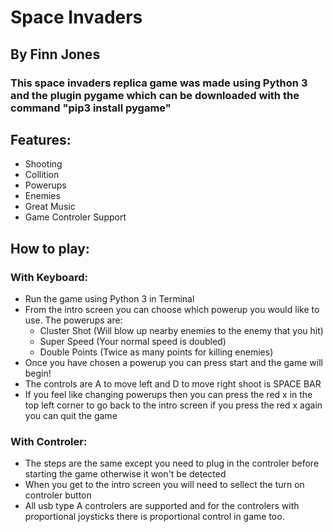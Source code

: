 # Space Invaders
## By Finn Jones

### This space invaders replica game was made using Python 3 and the plugin pygame which can be downloaded with the command "pip3 install pygame"

## Features:
- Shooting
- Collition
- Powerups
- Enemies
- Great Music
- Game Controler Support

## How to play:
### With Keyboard:
- Run the game using Python 3 in Terminal
- From the intro screen you can choose which powerup you would like to use. The powerups are:
    - Cluster Shot (Will blow up nearby enemies to the enemy that you hit)
    - Super Speed (Your normal speed is doubled)
    - Double Points (Twice as many points for killing enemies)
- Once you have chosen a powerup you can press start and the game will begin!
- The controls are A to move left and D to move right shoot is SPACE BAR
- If you feel like changing powerups then you can press the red x in the top left corner to go back to the intro screen if you press the red x again you can quit the game

### With Controler:
- The steps are the same except you need to plug in the controler before starting the game otherwise it won't be detected
- When you get to the intro screen you will need to sellect the turn on controler button
- All usb type A controlers are supported and for the controlers with proportional joysticks there is proportional control in game too.


